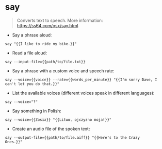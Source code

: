 # say

> Converts text to speech.
> More information: <https://ss64.com/osx/say.html>.

- Say a phrase aloud:

`say "{{I like to ride my bike.}}"`

- Read a file aloud:

`say --input-file={{path/to/file.txt}}`

- Say a phrase with a custom voice and speech rate:

`say --voice={{voice}} --rate={{words_per_minute}} "{{I'm sorry Dave, I can't let you do that.}}"`

- List the available voices (different voices speak in different languages):

`say --voice="?"`

- Say something in Polish:

`say --voice={{Zosia}} "{{Litwo, ojczyzno moja!}}"`

- Create an audio file of the spoken text:

`say --output-file={{path/to/file.aiff}} "{{Here's to the Crazy Ones.}}"`
